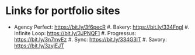 # Links for portfolio sites

- Agency Perfect: https://bit.ly/3f6pecR
#. Bakery: https://bit.ly/334Fngl
#. Infinite Loop: https://bit.ly/3JPNQF1
#. Progressus: https://bit.ly/3n7mvEz
#. Sync: https://bit.ly/334G3lT
#. Savory: https://bit.ly/3zyjEJT
